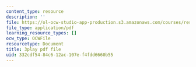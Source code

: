 ```yaml
---
content_type: resource
description: ''
file: https://ol-ocw-studio-app-production.s3.amazonaws.com/courses/res-18-008-calculus-revisited-complex-variables-differential-equations-and-linear-algebra-fall-2011/332cdf5484c612ac107ef4fdd6660b55_UGiED1HPB08.pdf
file_type: application/pdf
learning_resource_types: []
ocw_type: OCWFile
resourcetype: Document
title: 3play pdf file
uid: 332cdf54-84c6-12ac-107e-f4fdd6660b55
---
```

